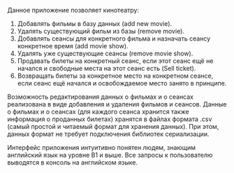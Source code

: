 Данное приложение позволяет кинотеатру:
1. Добавлять фильмы в базу данных (add new movie).
2. Удалять существующий фильм из базы  (remove movie).
3. Добавлять сеансы для конкретного фильма и назначать сеансу конкретное время (add movie show).
4. Удалять уже существующие сеансы (remove movie show).
5. Продавать билеты на конкретный сеанс, если этот сеанс ещё не начался и свободные места на этот сеанс есть (Sell ticket).
6. Возвращать билеты за конкретное место на конкретном сеансе, если сеанс ещё начался и освобождаемое место занято в принципе.

Возможность редактирования данных о фильмах и о сеансах реализована в виде добавления и удаления фильмов и сеансов.
Данные о фильмах и о сеансах (для каждого сеанса хранится также информация о проданных билетах) хранятся в файлах формата .csv (самый простой и читаемый формат для хранения данных). При этом, данных формат не требует подключения библиотек сериализации.

Интерфейс приложения интуитивно понятен людям, знающим английский язык на уровне B1 и выше. Все запросы к пользователю выводятся в консоль на английском языке.
